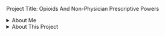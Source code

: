 
Project Title: Opioids And Non-Physician Prescriptive Powers

<details>
<summary>About Me</summary>
I am Arsh Singh, my PhD is in Applied Microeconomonics, and I am interested in applied data science. 
</details>

<details>
<summary>About This Project</summary>
  In this project I am testing my hypothesis that laws allowing non-physicians like Physician's Assistant and Nurse Practitioners may have contributed to the opioid crisis. 

  <details>
  <summary>Data Sources</summary>
  I am using ARCOS dataset cleaned and made avaliable by WaPo. The dataset spans 2006-2012 and follows every pill prescribed. 
  <details>

  <details>
  <summary>Statistical Techniques/Skills</summary>
  I am going to infer regression discontinuity (RD) using panel regressions.
  I show visuals that confirm RD.
  </details>
  
<details>
